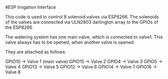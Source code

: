 #ESP Irrigation Interface

This code is used to control 8 solenoid valves via ESP8266.
The solenoids of the valves are connected via ULN2803 darlington array to the GPIOs of the ESP8266

The watering system has one main valve, which is connected to  valve1. This valve always has to be opened, when another valve is opened


They are attached as follows:

GPIO10 -> Valve 1 (main valve)
GPIO15  -> Valve 2
GPIO4  -> Valve 3
GPIO5  -> Valve 4
GPIO13 -> Valve 5
GPIO12 -> Valve 6
GPIO14 -> Valve 7
GPIO16 -> Valve 8
